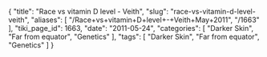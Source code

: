 {
    "title": "Race vs vitamin D level - Veith",
    "slug": "race-vs-vitamin-d-level-veith",
    "aliases": [
        "/Race+vs+vitamin+D+level+-+Veith+May+2011",
        "/1663"
    ],
    "tiki_page_id": 1663,
    "date": "2011-05-24",
    "categories": [
        "Darker Skin",
        "Far from equator",
        "Genetics"
    ],
    "tags": [
        "Darker Skin",
        "Far from equator",
        "Genetics"
    ]
}